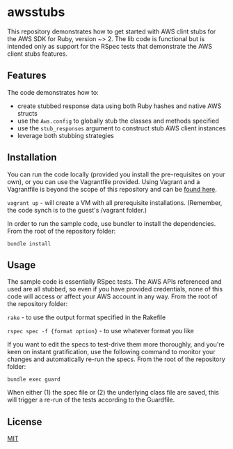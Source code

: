 # awsstubs

This repository demonstrates how to get started with AWS clint stubs for the AWS SDK for Ruby, version ~> 2. The lib code is functional but is intended only as support for the RSpec tests that demonstrate the AWS client stubs features.

## Features

The code demonstrates how to:

* create stubbed response data using both Ruby hashes and native AWS structs
* use the `Aws.config` to globally stub the classes and methods specified
* use the `stub_responses` argument to construct stub AWS client instances
* leverage both stubbing strategies

## Installation

You can run the code locally (provided you install the pre-requisites on your own), or you can use the Vagrantfile provided. Using Vagrant and a Vagrantfile is beyond the scope of this repository and can be [found here](https://www.vagrantup.com/docs/getting-started).

`vagrant up` - will create a VM with all prerequisite installations. (Remember, the code synch is to the guest's /vagrant folder.)

In order to run the sample code, use bundler to install the dependencies. From the root of the repository folder:

`bundle install`

## Usage

The sample code is essentially RSpec tests. The AWS APIs referenced and used are all stubbed, so even if you have provided credentials, none of this code will access or affect your AWS account in any way. From the root of the repository folder:

`rake` - to use the output format specified in the Rakefile

`rspec spec -f {format option}` - to use whatever format you like

If you want to edit the specs to test-drive them more thoroughly, and you're keen on instant gratification, use the following command to monitor your changes and automatically re-run the specs. From the root of the repository folder:

`bundle exec guard`

When either (1) the spec file or (2) the underlying class file are saved, this will trigger a re-run of the tests according to the Guardfile.

## License

[MIT](https://github.com/stelligent/aws-stubs-intro/blob/master/LICENSE.md)
